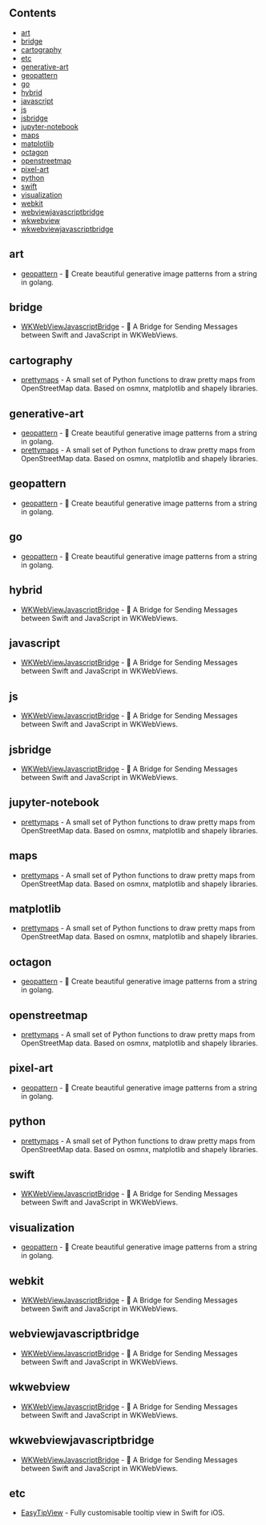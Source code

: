 ## Contents

- [art](#art)
- [bridge](#bridge)
- [cartography](#cartography)
- [etc](#etc)
- [generative-art](#generative-art)
- [geopattern](#geopattern)
- [go](#go)
- [hybrid](#hybrid)
- [javascript](#javascript)
- [js](#js)
- [jsbridge](#jsbridge)
- [jupyter-notebook](#jupyter-notebook)
- [maps](#maps)
- [matplotlib](#matplotlib)
- [octagon](#octagon)
- [openstreetmap](#openstreetmap)
- [pixel-art](#pixel-art)
- [python](#python)
- [swift](#swift)
- [visualization](#visualization)
- [webkit](#webkit)
- [webviewjavascriptbridge](#webviewjavascriptbridge)
- [wkwebview](#wkwebview)
- [wkwebviewjavascriptbridge](#wkwebviewjavascriptbridge)

## art

- [geopattern](https://github.com/pravj/geopattern) - :triangular_ruler: Create beautiful generative image patterns from a string in golang.

## bridge

- [WKWebViewJavascriptBridge](https://github.com/Lision/WKWebViewJavascriptBridge) - 🌉 A Bridge for Sending Messages between Swift and JavaScript in WKWebViews.

## cartography

- [prettymaps](https://github.com/marceloprates/prettymaps) - A small set of Python functions to draw pretty maps from OpenStreetMap data. Based on osmnx, matplotlib and shapely libraries.

## generative-art

- [geopattern](https://github.com/pravj/geopattern) - :triangular_ruler: Create beautiful generative image patterns from a string in golang.
- [prettymaps](https://github.com/marceloprates/prettymaps) - A small set of Python functions to draw pretty maps from OpenStreetMap data. Based on osmnx, matplotlib and shapely libraries.

## geopattern

- [geopattern](https://github.com/pravj/geopattern) - :triangular_ruler: Create beautiful generative image patterns from a string in golang.

## go

- [geopattern](https://github.com/pravj/geopattern) - :triangular_ruler: Create beautiful generative image patterns from a string in golang.

## hybrid

- [WKWebViewJavascriptBridge](https://github.com/Lision/WKWebViewJavascriptBridge) - 🌉 A Bridge for Sending Messages between Swift and JavaScript in WKWebViews.

## javascript

- [WKWebViewJavascriptBridge](https://github.com/Lision/WKWebViewJavascriptBridge) - 🌉 A Bridge for Sending Messages between Swift and JavaScript in WKWebViews.

## js

- [WKWebViewJavascriptBridge](https://github.com/Lision/WKWebViewJavascriptBridge) - 🌉 A Bridge for Sending Messages between Swift and JavaScript in WKWebViews.

## jsbridge

- [WKWebViewJavascriptBridge](https://github.com/Lision/WKWebViewJavascriptBridge) - 🌉 A Bridge for Sending Messages between Swift and JavaScript in WKWebViews.

## jupyter-notebook

- [prettymaps](https://github.com/marceloprates/prettymaps) - A small set of Python functions to draw pretty maps from OpenStreetMap data. Based on osmnx, matplotlib and shapely libraries.

## maps

- [prettymaps](https://github.com/marceloprates/prettymaps) - A small set of Python functions to draw pretty maps from OpenStreetMap data. Based on osmnx, matplotlib and shapely libraries.

## matplotlib

- [prettymaps](https://github.com/marceloprates/prettymaps) - A small set of Python functions to draw pretty maps from OpenStreetMap data. Based on osmnx, matplotlib and shapely libraries.

## octagon

- [geopattern](https://github.com/pravj/geopattern) - :triangular_ruler: Create beautiful generative image patterns from a string in golang.

## openstreetmap

- [prettymaps](https://github.com/marceloprates/prettymaps) - A small set of Python functions to draw pretty maps from OpenStreetMap data. Based on osmnx, matplotlib and shapely libraries.

## pixel-art

- [geopattern](https://github.com/pravj/geopattern) - :triangular_ruler: Create beautiful generative image patterns from a string in golang.

## python

- [prettymaps](https://github.com/marceloprates/prettymaps) - A small set of Python functions to draw pretty maps from OpenStreetMap data. Based on osmnx, matplotlib and shapely libraries.

## swift

- [WKWebViewJavascriptBridge](https://github.com/Lision/WKWebViewJavascriptBridge) - 🌉 A Bridge for Sending Messages between Swift and JavaScript in WKWebViews.

## visualization

- [geopattern](https://github.com/pravj/geopattern) - :triangular_ruler: Create beautiful generative image patterns from a string in golang.

## webkit

- [WKWebViewJavascriptBridge](https://github.com/Lision/WKWebViewJavascriptBridge) - 🌉 A Bridge for Sending Messages between Swift and JavaScript in WKWebViews.

## webviewjavascriptbridge

- [WKWebViewJavascriptBridge](https://github.com/Lision/WKWebViewJavascriptBridge) - 🌉 A Bridge for Sending Messages between Swift and JavaScript in WKWebViews.

## wkwebview

- [WKWebViewJavascriptBridge](https://github.com/Lision/WKWebViewJavascriptBridge) - 🌉 A Bridge for Sending Messages between Swift and JavaScript in WKWebViews.

## wkwebviewjavascriptbridge

- [WKWebViewJavascriptBridge](https://github.com/Lision/WKWebViewJavascriptBridge) - 🌉 A Bridge for Sending Messages between Swift and JavaScript in WKWebViews.

## etc

- [EasyTipView](https://github.com/teodorpatras/EasyTipView) - Fully customisable tooltip view in Swift for iOS.